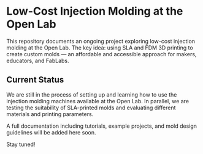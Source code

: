# Low-Cost Injection Molding at the Open Lab

This repository documents an ongoing project exploring low-cost injection molding at the Open Lab. The key idea: using SLA and FDM 3D printing to create custom molds — an affordable and accessible approach for makers, educators, and FabLabs.

## Current Status

We are still in the process of setting up and learning how to use the injection molding machines available at the Open Lab. In parallel, we are testing the suitability of SLA-printed molds and evaluating different materials and printing parameters.

A full documentation including tutorials, example projects, and mold design guidelines will be added here soon.

Stay tuned!
